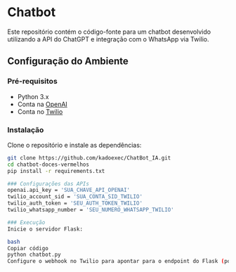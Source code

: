 # Chatbot

Este repositório contém o código-fonte para um chatbot desenvolvido utilizando a API do ChatGPT e integração com o WhatsApp via Twilio.

## Configuração do Ambiente

### Pré-requisitos

- Python 3.x
- Conta na [OpenAI](https://beta.openai.com/signup/)
- Conta no [Twilio](https://www.twilio.com/)

### Instalação

Clone o repositório e instale as dependências:

```bash
git clone https://github.com/kadoexec/ChatBot_IA.git
cd chatbot-doces-vermelhos
pip install -r requirements.txt

### Configurações das APIs
openai.api_key = 'SUA_CHAVE_API_OPENAI'
twilio_account_sid = 'SUA_CONTA_SID_TWILIO'
twilio_auth_token = 'SEU_AUTH_TOKEN_TWILIO'
twilio_whatsapp_number = 'SEU_NUMERO_WHATSAPP_TWILIO'

### Execução
Inicie o servidor Flask:

bash
Copiar código
python chatbot.py
Configure o webhook no Twilio para apontar para o endpoint do Flask (por exemplo, http://seu_dominio.com/webhook).
